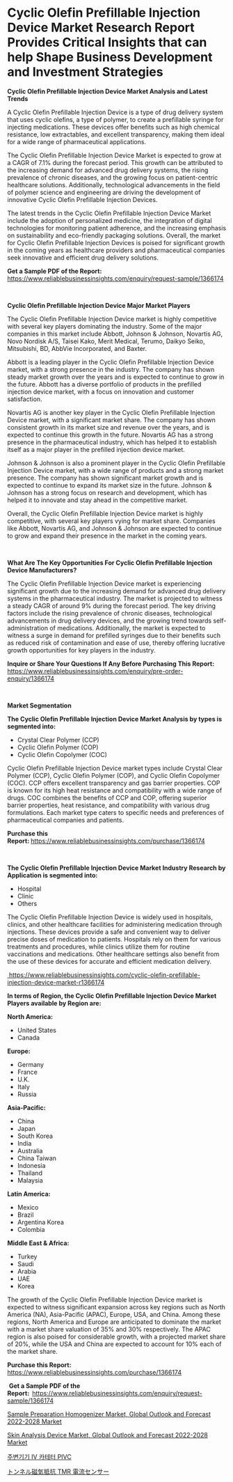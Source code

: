 <p><h1>Cyclic Olefin Prefillable Injection Device Market Research Report Provides Critical Insights that can help Shape Business Development and Investment Strategies</h1></p><p><strong>Cyclic Olefin Prefillable Injection Device Market Analysis and Latest Trends</strong></p>
<p><p>A Cyclic Olefin Prefillable Injection Device is a type of drug delivery system that uses cyclic olefins, a type of polymer, to create a prefillable syringe for injecting medications. These devices offer benefits such as high chemical resistance, low extractables, and excellent transparency, making them ideal for a wide range of pharmaceutical applications.</p><p>The Cyclic Olefin Prefillable Injection Device Market is expected to grow at a CAGR of 7.1% during the forecast period. This growth can be attributed to the increasing demand for advanced drug delivery systems, the rising prevalence of chronic diseases, and the growing focus on patient-centric healthcare solutions. Additionally, technological advancements in the field of polymer science and engineering are driving the development of innovative Cyclic Olefin Prefillable Injection Devices.</p><p>The latest trends in the Cyclic Olefin Prefillable Injection Device Market include the adoption of personalized medicine, the integration of digital technologies for monitoring patient adherence, and the increasing emphasis on sustainability and eco-friendly packaging solutions. Overall, the market for Cyclic Olefin Prefillable Injection Devices is poised for significant growth in the coming years as healthcare providers and pharmaceutical companies seek innovative and efficient drug delivery solutions.</p></p>
<p><strong>Get a Sample PDF of the Report:&nbsp;</strong> <a href="https://www.reliablebusinessinsights.com/enquiry/request-sample/1366174">https://www.reliablebusinessinsights.com/enquiry/request-sample/1366174</a></p>
<p>&nbsp;</p>
<p><strong>Cyclic Olefin Prefillable Injection Device Major Market Players</strong></p>
<p><p>The Cyclic Olefin Prefillable Injection Device market is highly competitive with several key players dominating the industry. Some of the major companies in this market include Abbott, Johnson & Johnson, Novartis AG, Novo Nordisk A/S, Taisei Kako, Merit Medical, Terumo, Daikyo Seiko, Mitsubishi, BD, AbbVie Incorporated, and Baxter.</p><p>Abbott is a leading player in the Cyclic Olefin Prefillable Injection Device market, with a strong presence in the industry. The company has shown steady market growth over the years and is expected to continue to grow in the future. Abbott has a diverse portfolio of products in the prefilled injection device market, with a focus on innovation and customer satisfaction.</p><p>Novartis AG is another key player in the Cyclic Olefin Prefillable Injection Device market, with a significant market share. The company has shown consistent growth in its market size and revenue over the years, and is expected to continue this growth in the future. Novartis AG has a strong presence in the pharmaceutical industry, which has helped it to establish itself as a major player in the prefilled injection device market.</p><p>Johnson & Johnson is also a prominent player in the Cyclic Olefin Prefillable Injection Device market, with a wide range of products and a strong market presence. The company has shown significant market growth and is expected to continue to expand its market size in the future. Johnson & Johnson has a strong focus on research and development, which has helped it to innovate and stay ahead in the competitive market.</p><p>Overall, the Cyclic Olefin Prefillable Injection Device market is highly competitive, with several key players vying for market share. Companies like Abbott, Novartis AG, and Johnson & Johnson are expected to continue to grow and expand their presence in the market in the coming years.</p></p>
<p>&nbsp;</p>
<p><strong>What Are The Key Opportunities For Cyclic Olefin Prefillable Injection Device Manufacturers?</strong></p>
<p><p>The Cyclic Olefin Prefillable Injection Device market is experiencing significant growth due to the increasing demand for advanced drug delivery systems in the pharmaceutical industry. The market is projected to witness a steady CAGR of around 9% during the forecast period. The key driving factors include the rising prevalence of chronic diseases, technological advancements in drug delivery devices, and the growing trend towards self-administration of medications. Additionally, the market is expected to witness a surge in demand for prefilled syringes due to their benefits such as reduced risk of contamination and ease of use, thereby offering lucrative growth opportunities for key players in the industry.</p></p>
<p><strong>Inquire or Share Your Questions If Any Before Purchasing This Report:</strong> <a href="https://www.reliablebusinessinsights.com/enquiry/pre-order-enquiry/1366174">https://www.reliablebusinessinsights.com/enquiry/pre-order-enquiry/1366174</a></p>
<p>&nbsp;</p>
<p><strong>Market Segmentation</strong></p>
<p><strong>The Cyclic Olefin Prefillable Injection Device Market Analysis by types is segmented into:</strong></p>
<p><ul><li>Crystal Clear Polymer (CCP)</li><li>Cyclic Olefin Polymer (COP)</li><li>Cyclic Olefin Copolymer (COC)</li></ul></p>
<p><p>Cyclic Olefin Prefillable Injection Device market types include Crystal Clear Polymer (CCP), Cyclic Olefin Polymer (COP), and Cyclic Olefin Copolymer (COC). CCP offers excellent transparency and gas barrier properties. COP is known for its high heat resistance and compatibility with a wide range of drugs. COC combines the benefits of CCP and COP, offering superior barrier properties, heat resistance, and compatibility with various drug formulations. Each market type caters to specific needs and preferences of pharmaceutical companies and patients.</p></p>
<p><strong>Purchase this Report:&nbsp;</strong><a href="https://www.reliablebusinessinsights.com/purchase/1366174">https://www.reliablebusinessinsights.com/purchase/1366174</a></p>
<p>&nbsp;</p>
<p><strong>The Cyclic Olefin Prefillable Injection Device Market Industry Research by Application is segmented into:</strong></p>
<p><ul><li>Hospital</li><li>Clinic</li><li>Others</li></ul></p>
<p><p>The Cyclic Olefin Prefillable Injection Device is widely used in hospitals, clinics, and other healthcare facilities for administering medication through injections. These devices provide a safe and convenient way to deliver precise doses of medication to patients. Hospitals rely on them for various treatments and procedures, while clinics utilize them for routine vaccinations and medications. Other healthcare settings also benefit from the use of these devices for accurate and efficient medication delivery.</p></p>
<p><a href="https://www.reliablebusinessinsights.com/cyclic-olefin-prefillable-injection-device-market-r1366174">&nbsp;https://www.reliablebusinessinsights.com/cyclic-olefin-prefillable-injection-device-market-r1366174</a></p>
<p><strong>In terms of Region, the Cyclic Olefin Prefillable Injection Device Market Players available by Region are:</strong></p>
<p>
    <p> <strong> North America: </strong>
        <ul>
            <li>United States</li>
            <li>Canada</li>
        </ul>
        </p> 
    <p> <strong> Europe: </strong>
        <ul>
            <li>Germany</li>
            <li>France</li>
            <li>U.K.</li>
            <li>Italy</li>
            <li>Russia</li>
        </ul>
        </p> 
    <p> <strong> Asia-Pacific: </strong>
        <ul>
            <li>China</li>
            <li>Japan</li>
            <li>South Korea</li>
            <li>India</li>
            <li>Australia</li>
            <li>China Taiwan</li>
            <li>Indonesia</li>
            <li>Thailand</li>
            <li>Malaysia</li>
        </ul>
        </p> 
    <p> <strong> Latin America: </strong>
        <ul>
            <li>Mexico</li>
            <li>Brazil</li>
            <li>Argentina Korea</li>
            <li>Colombia</li>
        </ul>
        </p> 
    <p> <strong> Middle East & Africa: </strong>
        <ul>
            <li>Turkey</li>
            <li>Saudi</li>
            <li>Arabia</li>
            <li>UAE</li>
            <li>Korea</li>
        </ul>
    </p>
    </p>
<p><p>The growth of the Cyclic Olefin Prefillable Injection Device market is expected to witness significant expansion across key regions such as North America (NA), Asia-Pacific (APAC), Europe, USA, and China. Among these regions, North America and Europe are anticipated to dominate the market with a market share valuation of 35% and 30% respectively. The APAC region is also poised for considerable growth, with a projected market share of 20%, while the USA and China are expected to account for 10% each of the market share.</p></p>
<p><strong>Purchase this Report: </strong><a href="https://www.reliablebusinessinsights.com/purchase/1366174">https://www.reliablebusinessinsights.com/purchase/1366174</a></p>
<p>&nbsp;<strong>Get a Sample PDF of the Report:&nbsp;&nbsp;</strong><a href="https://www.reliablebusinessinsights.com/enquiry/request-sample/1366174">https://www.reliablebusinessinsights.com/enquiry/request-sample/1366174</a></p>
<p><strong></strong></p>
<p><p><a href="https://github.com/provorikovar/Market-Research-Report-List-5/blob/main/sample-preparation-homogenizer-market-global-outlook-and-forecast-2022-2028-market.md">Sample Preparation Homogenizer Market, Global Outlook and Forecast 2022-2028 Market</a></p><p><a href="https://github.com/CliffMedina6/Market-Research-Report-List-5/blob/main/skin-analysis-device-market-global-outlook-and-forecast-2022-2028-market.md">Skin Analysis Device Market, Global Outlook and Forecast 2022-2028 Market</a></p><p><a href="https://github.com/raap8632/Market-Research-Report-List-2/blob/main/6062110125620.md">주변기기 IV 카테터 PIVC</a></p><p><a href="https://github.com/RodHoppe07/Market-Research-Report-List-2/blob/main/6601910124006.md">トンネル磁気抵抗 TMR 電流センサー</a></p></p>